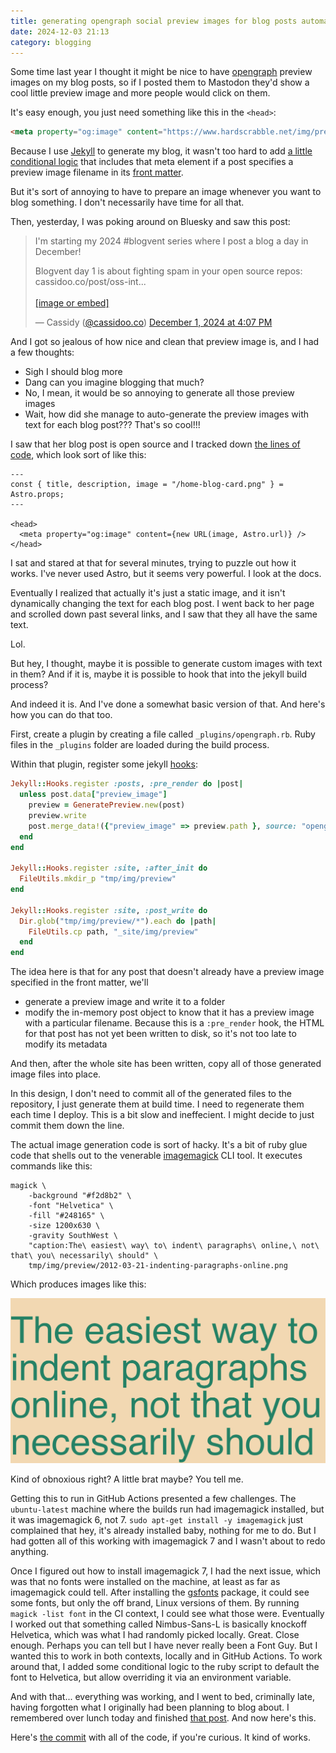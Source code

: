 ```yaml
---
title: generating opengraph social preview images for blog posts automatically in jekyll
date: 2024-12-03 21:13
category: blogging
---
```


Some time last year I thought it might be nice to have [opengraph](https://ogp.me) preview images on my blog posts, so if I posted them to Mastodon they'd show a cool little preview image and more people would click on them.

It's easy enough, you just need something like this in the `<head>`:

```html
<meta property="og:image" content="https://www.hardscrabble.net/img/preview/2024-10-03-colors.png">
```

Because I use [Jekyll](https://jekyllrb.com) to generate my blog, it wasn't too hard to add [a little conditional logic](https://github.com/hardscrabble/hardscrabble.github.io/blob/10561fb935b1a98c96d8abb85a165079fe3c0b5e/_layouts/default.html#L19-L20) that includes that meta element if a post specifies a preview image filename in its [front matter](https://jekyllrb.com/docs/front-matter/).

But it's sort of annoying to have to prepare an image whenever you want to blog something. I don't necessarily have time for all that.

Then, yesterday, I was poking around on Bluesky and saw this post:

<blockquote class="bluesky-embed" data-bluesky-uri="at://did:plc:bhdap3w2bseikypfnjmaskzf/app.bsky.feed.post/3lcbjdiahas2l" data-bluesky-cid="bafyreiauldlnvw5i7inskcwxnaw2h3yjaesxdhbzstzvtkzwv6gxpnygji"><p lang="en">I&#x27;m starting my 2024 #blogvent series where I post a blog a day in December!

Blogvent day 1 is about fighting spam in your open source repos:
cassidoo.co/post/oss-int...<br><br><a href="https://bsky.app/profile/did:plc:bhdap3w2bseikypfnjmaskzf/post/3lcbjdiahas2l?ref_src=embed">[image or embed]</a></p>&mdash; Cassidy (<a href="https://bsky.app/profile/did:plc:bhdap3w2bseikypfnjmaskzf?ref_src=embed">@cassidoo.co</a>) <a href="https://bsky.app/profile/did:plc:bhdap3w2bseikypfnjmaskzf/post/3lcbjdiahas2l?ref_src=embed">December 1, 2024 at 4:07 PM</a></blockquote><script async src="https://embed.bsky.app/static/embed.js" charset="utf-8"></script>

And I got so jealous of how nice and clean that preview image is, and I had a few thoughts:

- Sigh I should blog more
- Dang can you imagine blogging that much?
- No, I mean, it would be so annoying to generate all those preview images
- Wait, how did she manage to auto-generate the preview images with text for each blog post??? That's so cool!!!

I saw that her blog post is open source and I tracked down [the lines of code](https://github.com/cassidoo/blahg/blob/c7ca18f2ee53cdb781b25b39105a9aec30ea0bcd/src/components/BaseHead.astro#L7-L27), which look sort of like this:

```
---
const { title, description, image = "/home-blog-card.png" } = Astro.props;
---

<head>
  <meta property="og:image" content={new URL(image, Astro.url)} />
</head>
```

I sat and stared at that for several minutes, trying to puzzle out how it works. I've never used Astro, but it seems very powerful. I look at the docs.

Eventually I realized that actually it's just a static image, and it isn't dynamically changing the text for each blog post. I went back to her page and scrolled down past several links, and I saw that they all have the same text.

Lol.

But hey, I thought, maybe it is possible to generate custom images with text in them? And if it is, maybe it is possible to hook that into the jekyll build process?

And indeed it is. And I've done a somewhat basic version of that. And here's how you can do that too.

First, create a plugin by creating a file called `_plugins/opengraph.rb`. Ruby files in the `_plugins` folder are loaded during the build process.

Within that plugin, register some jekyll [hooks](https://jekyllrb.com/docs/plugins/hooks/):

```ruby
Jekyll::Hooks.register :posts, :pre_render do |post|
  unless post.data["preview_image"]
    preview = GeneratePreview.new(post)
    preview.write
    post.merge_data!({"preview_image" => preview.path }, source: "opengraph plugin")
  end
end

Jekyll::Hooks.register :site, :after_init do
  FileUtils.mkdir_p "tmp/img/preview"
end

Jekyll::Hooks.register :site, :post_write do
  Dir.glob("tmp/img/preview/*").each do |path|
    FileUtils.cp path, "_site/img/preview"
  end
end
```

The idea here is that for any post that doesn't already have a preview image specified in the front matter, we'll

- generate a preview image and write it to a folder
- modify the in-memory post object to know that it has a preview image with a particular filename. Because this is a `:pre_render` hook, the HTML for that post has not yet been written to disk, so it's not too late to modify its metadata

And then, after the whole site has been written, copy all of those generated image files into place.

In this design, I don't need to commit all of the generated files to the repository, I just generate them at build time. I need to regenerate them each time I deploy. This is a bit slow and ineffecient. I might decide to just commit them down the line.

The actual image generation code is sort of hacky. It's a bit of ruby glue code that shells out to the venerable [imagemagick](https://imagemagick.org/script/index.php) CLI tool. It executes commands like this:

```shell
magick \
    -background "#f2d8b2" \
    -font "Helvetica" \
    -fill "#248165" \
    -size 1200x630 \
    -gravity SouthWest \
    "caption:The\ easiest\ way\ to\ indent\ paragraphs\ online,\ not\ that\ you\ necessarily\ should" \
    tmp/img/preview/2012-03-21-indenting-paragraphs-online.png
```

Which produces images like this:

[![example preview image with green text on beige background saying "The easiest way to indent paragraphs online, not that you necessarily should"](/img/2024-12-03-example-preview.png)](/img/2024-12-03-example-preview.png)

Kind of obnoxious right? A little brat maybe? You tell me.

Getting this to run in GitHub Actions presented a few challenges. The `ubuntu-latest` machine where the builds run had imagemagick installed, but it was imagemagick 6, not 7. `sudo apt-get install -y imagemagick` just complained that hey, it's already installed baby, nothing for me to do. But I had gotten all of this working with imagemagick 7 and I wasn't about to redo anything.

Once I figured out how to install imagemagick 7, I had the next issue, which was that no fonts were installed on the machine, at least as far as imagemagick could tell. After installing the [gsfonts](https://packages.ubuntu.com/jammy/gsfonts) package, it could see some fonts, but only the off brand, Linux versions of them. By running `magick -list font` in the CI context, I could see what those were. Eventually I worked out that something called Nimbus-Sans-L is basically knockoff Helvetica, which was what I had randomly picked locally. Great. Close enough. Perhaps you can tell but I have never really been a Font Guy. But I wanted this to work in both contexts, locally and in GitHub Actions. To work around that, I added some conditional logic to the ruby script to default the font to Helvetica, but allow overriding it via an environment variable.

And with that... everything was working, and I went to bed, criminally late, having forgotten what I originally had been planning to blog about. I remembered over lunch today and finished [that post](/2024/waitress-colorblind/). And now here's this.

Here's [the commit](https://github.com/hardscrabble/hardscrabble.github.io/commit/019fded4d2627c8ea20c634486df235b5a5b7253) with all of the code, if you're curious. It kind of works.
